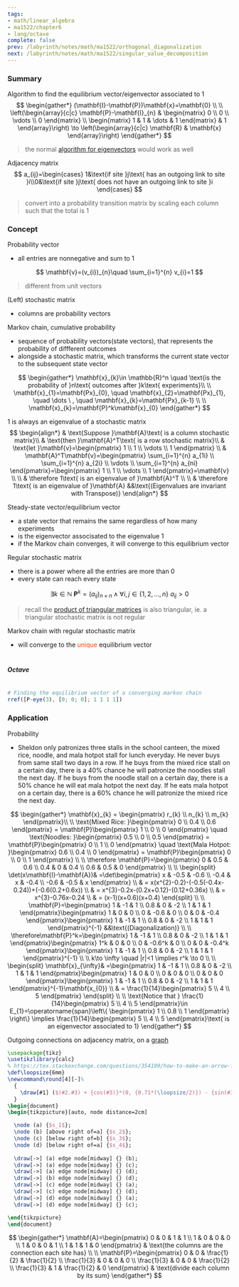 ```yaml
---
tags:
- math/linear_algebra
- ma1522/chapter6
- lang/octave
complete: false
prev: /labyrinth/notes/math/ma1522/orthogonal_diagonalization
next: /labyrinth/notes/math/ma1522/singular_value_decomposition
---
```


   

### Summary
Algorithm to find the equilibrium vector/eigenvector associated to 1
$$
\begin{gather*}
(\mathbf{I}-\mathbf{P})\mathbf{x}=\mathbf{0} \\
\\
\left(\begin{array}{c|c} \mathbf{P}-\mathbf{I}_{n} & \begin{matrix}
0 \\
0 \\
\vdots \\
0
\end{matrix} \\
\begin{matrix}
1 & 1 & \dots & 1
\end{matrix}  & 1 \end{array}\right) \to \left(\begin{array}{c|c} \mathbf{R} & \mathbf{x} \end{array}\right)
\end{gather*}
$$
> the normal [algorithm for eigenvectors](/labyrinth/notes/math/ma1522/eigenvectors#^8e6feb) would work as well

Adjacency matrix
$$
a_{ij}=\begin{cases}
1&\text{if site }j\text{ has an outgoing link to site }i\\0&\text{if site }j\text{ does not have an outgoing link to site }i
\end{cases}
$$
> convert into a probability transition matrix by scaling each column such that the total is 1

### Concept
Probability vector
- all entries are nonnegative and sum to 1

$$
\mathbf{v}=(v_{i})_{n}\quad \sum_{i=1}^{n} v_{i}=1
$$
> different from unit vectors

(Left) stochastic matrix
- columns are probability vectors

Markov chain, cumulative probability
- sequence of probability vectors(state vectors), that represents the probability of diffferent outcomes 
- alongside a stochastic matrix, which transforms the current state vector to the subsequent state vector

$$
\begin{gather*}
\mathbf{x}_{k}\in \mathbb{R}^n \quad \text{is the probability of }n\text{ outcomes after }k\text{ experiments}\\
\\
\mathbf{x}_{1}=\mathbf{Px}_{0}, \quad \mathbf{x}_{2}=\mathbf{Px}_{1}, \quad \dots \ , \quad \mathbf{x}_{k}=\mathbf{Px}_{k-1} \\
\\
\mathbf{x}_{k}=\mathbf{P}^k\mathbf{x}_{0}
\end{gather*}
$$

1 is always an eigenvalue of a stochastic matrix
$$
\begin{align*}
& \text{Suppose }\mathbf{A}\text{ is a column stochastic matrix}\\
& \text{then }\mathbf{A}^T\text{ is a row stochastic matrix}\\
& \text{let }\mathbf{v}=\begin{pmatrix}
1 \\
1 \\
\vdots \\
1
\end{pmatrix} \\
& \mathbf{A}^T\mathbf{v}=\begin{pmatrix}
\sum_{i=1}^{n} a_{1i} \\
\sum_{i=1}^{n} a_{2i} \\
\vdots \\
\sum_{i=1}^{n} a_{ni}  
\end{pmatrix}=\begin{pmatrix}
1 \\
1 \\
\vdots \\
1
\end{pmatrix}=\mathbf{v} \\
\\
& \therefore 1\text{ is an eigenvalue of }\mathbf{A}^T \\
\\
& \therefore 1\text{ is an eigenvalue of }\mathbf{A} &&\text{(Eigenvalues are invariant with Transpose)}
\end{align*}
$$

Steady-state vector/equilibrium vector
- a state vector that remains the same regardless of how many experiments
- is the eigenvector associsated to the eigenvalue 1
- if the Markov chain converges, it will converge to this equilibrium vector
 
Regular stochastic matrix
- there is a power where all the entries are more than 0
- every state can reach every state

$$
\exists k \in \mathbb{N} \ \mathbf{P}^k=(a_{ij})_{n\times n} \land \forall i,j \in \{ 1,2,\dots,n \} \ a_{ij}>0
$$
> recall the [product of triangular matrices](/labyrinth/notes/math/ma1522/LU_factorization#^919bbb) is also triangular, ie. a triangular stochastic matrix is not regular

Markov chain with regular stochastic matrix
- will converge to the <span style="color:rgb(255, 69, 0)">unique</span> equilibrium vector

#

##### Octave
```octave

# Finding the equilibrium vector of a converging markov chain
rref([P-eye(3), [0; 0; 0]; 1 1 1 1])
```

### Application
Probability
- Sheldon only patronizes three stalls in the school canteen, the mixed rice, noodle, and mala hotpot stall for lunch everyday. He never buys from same stall two days in a row. If he buys from the mixed rice stall on a certain day, there is a 40% chance he will patronize the noodles stall the next day. If he buys from the noodle stall on a certain day, there is a 50% chance he will eat mala hotpot the next day. If he eats mala hotpot on a certain day, there is a 60% chance he will patronize the mixed rice the next day. 

$$
\begin{gather*}
\mathbf{x}_{k} = \begin{pmatrix}
r_{k} \\
n_{k} \\
m_{k}
\end{pmatrix}\\
\\
\text{Mixed Rice: }\begin{pmatrix}
0 \\
0.4 \\
0.6
\end{pmatrix} = \mathbf{P}\begin{pmatrix}
1 \\
0 \\
0
\end{pmatrix} \quad \text{Noodles: }\begin{pmatrix}
0.5 \\
0 \\
0.5
\end{pmatrix} = \mathbf{P}\begin{pmatrix}
0 \\
1 \\
0
\end{pmatrix} \quad \text{Mala Hotpot: }\begin{pmatrix}
0.6 \\
0.4 \\
0
\end{pmatrix} = \mathbf{P}\begin{pmatrix}
0 \\
0 \\
1
\end{pmatrix} \\
\\
\therefore \mathbf{P}=\begin{pmatrix}
0 & 0.5 & 0.6 \\
0.4 & 0 & 0.4 \\
0.6 & 0.5 & 0
\end{pmatrix} \\
\\
\begin{split}
\det(x\mathbf{I}-\mathbf{A})& =\det\begin{pmatrix}
x & -0.5 & -0.6 \\
-0.4 & x & -0.4 \\
-0.6 & -0.5 & x
\end{pmatrix} \\
& = x(x^{2}-0.2)-(-0.5(-0.4x-0.24))+(-0.6(0.2+0.6x)) \\
& = x^{3}-0.2x-(0.2x+0.12)-(0.12+0.36x) \\
& = x^{3}-0.76x-0.24 \\
& = (x-1)(x+0.6)(x+0.4)
\end{split} \\
\\
\mathbf{P}=\begin{pmatrix}
1 & -1 & 1 \\
0.8 & 0 & -2 \\
1 & 1 & 1
\end{pmatrix}\begin{pmatrix}
1 & 0 & 0 \\
0 & -0.6 & 0 \\
0 & 0 & -0.4
\end{pmatrix}\begin{pmatrix}
1 & -1 & 1 \\
0.8 & 0 & -2 \\
1 & 1 & 1
\end{pmatrix}^{-1} &&\text{(Diagonalization)} \\
\\
\therefore\mathbf{P}^k=\begin{pmatrix}
1 & -1 & 1 \\
0.8 & 0 & -2 \\
1 & 1 & 1
\end{pmatrix}\begin{pmatrix}
1^k & 0 & 0 \\
0 & -0.6^k & 0 \\
0 & 0 & -0.4^k
\end{pmatrix}\begin{pmatrix}
1 & -1 & 1 \\
0.8 & 0 & -2 \\
1 & 1 & 1
\end{pmatrix}^{-1} \\
\\
k\to \infty \quad |r|<1 \implies r^k \to 0 \\
\\
\begin{split}
\mathbf{x}_{\infty}& =\begin{pmatrix}
1 & -1 & 1 \\
0.8 & 0 & -2 \\
1 & 1 & 1
\end{pmatrix}\begin{pmatrix}
1 & 0 & 0 \\
0 & 0 & 0 \\
0 & 0 & 0
\end{pmatrix}\begin{pmatrix}
1 & -1 & 1 \\
0.8 & 0 & -2 \\
1 & 1 & 1
\end{pmatrix}^{-1}\mathbf{x_{0}} \\
& = \frac{1}{14}\begin{pmatrix}
5 \\
4 \\
5
\end{pmatrix}
\end{split} \\
\\
\text{Notice that } \frac{1}{14}\begin{pmatrix}
5 \\
4 \\
5
\end{pmatrix}\in E_{1}=\operatorname{span}\left\{ \begin{pmatrix}
1 \\
0.8 \\
1
\end{pmatrix} \right\} \implies \frac{1}{14}\begin{pmatrix}
5 \\
4 \\
5
\end{pmatrix}\text{ is an eigenvector associated to 1}
\end{gather*}
$$

Outgoing connections on adjacency matrix, on a [graph](/labyrinth/notes/math/cs1231s/graphs_of_relations)
```tikz
\usepackage{tikz}
\usetikzlibrary{calc}
% https://tex.stackexchange.com/questions/354199/how-to-make-an-arrow-from-a-node-to-itself-have-a-nice-arc
\def\loopsize{6mm}
\newcommand\round[4][-]%
  {
	\draw[#1] ($(#2.#3) + {cos(#3)}*(0, {0.71*(\loopsize/2)}) - {sin(#3)}*({0.71*(\loopsize/2)}, 0)$) arc (180+#3-45:180+#3-45-270:\loopsize/2) #4;
  }
\begin{document}
\begin{tikzpicture}[auto, node distance=2cm]

  \node (a) {$s_1$};
  \node (b) [above right of=a] {$s_2$};
  \node (c) [below right of=b] {$s_3$};
  \node (d) [below right of=a] {$s_4$};
  
  \draw[->] (a) edge node[midway] {} (b);
  \draw[->] (a) edge node[midway] {} (c);
  \draw[->] (a) edge node[midway] {} (d);
  \draw[->] (b) edge node[midway] {} (d);
  \draw[->] (c) edge node[midway] {} (a);
  \draw[->] (c) edge node[midway] {} (d);
  \draw[->] (d) edge node[midway] {} (a);
  \draw[->] (d) edge node[midway] {} (c);

\end{tikzpicture}
\end{document}
```
$$
\begin{gather*}
\mathbf{A}=\begin{pmatrix}
0 & 0 & 1 & 1 \\
1 & 0 & 0 & 0 \\
1 & 0 & 0 & 1 \\
1 & 1 & 1 & 0
\end{pmatrix} & \text{the columns are the connection each site has} \\
\\
\mathbf{P}=\begin{pmatrix}
0 & 0 & \frac{1}{2} & \frac{1}{2} \\
\frac{1}{3} & 0 & 0 & 0 \\
\frac{1}{3} & 0 & 0 & \frac{1}{2} \\
\frac{1}{3} & 1 & \frac{1}{2} & 0
\end{pmatrix} & \text{divide each column by its sum}
\end{gather*}
$$


